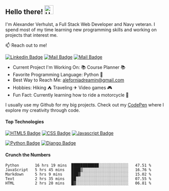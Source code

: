 ## Hello there! <img src="https://user-images.githubusercontent.com/1303154/88677602-1635ba80-d120-11ea-84d8-d263ba5fc3c0.gif" width="28px" alt="Hello there">

I'm Alexander Verhulst, a Full Stack Web Developer and Navy veteran. I spend most of my time learning new programming skills and working on projects that interest me. 

:mailbox: Reach out to me!

[![Linkedin Badge](https://img.shields.io/badge/-Alexander-0e76a8?style=flat&labelColor=0e76a8&logo=linkedin&logoColor=white)](https://www.linkedin.com/in/alexander-verhulst/) [![Mail Badge](https://img.shields.io/badge/-@aleforniadreamin-e84393?style=flat&labelColor=e84393&logo=instagram&logoColor=white)](https://instagram.com/aleforniadreamin) [![Mail Badge](https://img.shields.io/badge/-aleforniadreamin-c0392b?style=flat&labelColor=c0392b&logo=gmail&logoColor=white)](mailto:aleforniadreamin@gmail.com)

- Current Project I'm Working On: 📚 Course Planner 📚  
- Favorite Programming Language: Python 🐍
- Best Way to Reach Me: aleforniadreamin@gmail.com
- Hobbies: Hiking ⛺ Traveling  ✈ Video games 🎮
- Fun Fact: Currently learning how to ride a motorcycle 🏁

I usually use my Github for my big projects. Check out my [CodePen](https://codepen.io/aleforniadreamin) where I explore my creativity through code. 

#### Top Technologies

<!-- TODO: Link each technology to a Github Repo that uses that particular language-->

[![HTML5 Badge](https://img.shields.io/badge/-HTML-f97e22?style=for-the-badge&labelColor=black&logo=html5&logoColor=f97e22)](#)
[![CSS Badge](https://img.shields.io/badge/-css-42c6dc?style=for-the-badge&labelColor=black&logo=css3&logoColor=42c6dc)](#) [![Javascript Badge](https://img.shields.io/badge/-Javascript-F0DB4F?style=for-the-badge&labelColor=black&logo=javascript&logoColor=F0DB4F)](#) 

[![Python Badge](https://img.shields.io/badge/-Python-268086?style=for-the-badge&labelColor=black&logo=python&logoColor=268086)](#) [![Django Badge](https://img.shields.io/badge/-Django-9e0900?style=for-the-badge&labelColor=black&logo=django&logoColor=9e0900)](#) 

#### Crunch the Numbers

<!--START_SECTION:waka-->
```text
Python       16 hrs 19 mins  ████████████░░░░░░░░░░░░░   47.51 % 
JavaScript   5 hrs 45 mins   ████▒░░░░░░░░░░░░░░░░░░░░   16.76 % 
Markdown     5 hrs 9 mins    ███▓░░░░░░░░░░░░░░░░░░░░░   15.02 % 
Text         2 hrs 35 mins   ██░░░░░░░░░░░░░░░░░░░░░░░   07.55 % 
HTML         2 hrs 20 mins   █▓░░░░░░░░░░░░░░░░░░░░░░░   06.81 % 
```
<!--END_SECTION:waka-->






